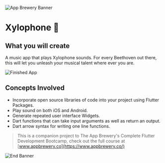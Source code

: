 ![App Brewery Banner](https://github.com/londonappbrewery/Images/blob/master/AppBreweryBanner.png)


# Xylophone 🎹


## What you will create

A music app that plays Xylophone sounds. For every Beethoven out there, this will let you unleash your musical talent where ever you are. 

![Finished App](https://github.com/londonappbrewery/Images/blob/master/xylophone-flutter.png)

## Concepts Involved

- Incorporate open source libraries of code into your project using Flutter Packages.
- Play sound on both iOS and Android.
- Generate repeated user interface Widgets.
- Dart functions that can take input arguments as well as return an output.
- Dart arrow syntax for writing one line functions.

>This is a companion project to The App Brewery's Complete Flutter Development Bootcamp, check out the full course at [www.appbrewery.co](https://www.appbrewery.co/)

![End Banner](https://github.com/londonappbrewery/Images/blob/master/readme-end-banner.png)
